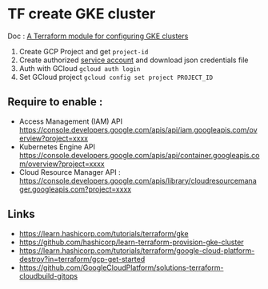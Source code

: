 # TF create GKE cluster

Doc : [A Terraform module for configuring GKE clusters](https://registry.terraform.io/modules/terraform-google-modules/kubernetes-engine/google/latest)

1. Create GCP Project and get `project-id`
2. Create authorized [service account](https://console.cloud.google.com/apis/credentials/serviceaccountkey) and download json credentials file
3. Auth with GCloud `gcloud auth login`
4. Set GCloud project `gcloud config set project PROJECT_ID`

## Require to enable : 

- Access Management (IAM) API https://console.developers.google.com/apis/api/iam.googleapis.com/overview?project=xxxx
- Kubernetes Engine API https://console.developers.google.com/apis/api/container.googleapis.com/overview?project=xxxx
- Cloud Resource Manager API : https://console.developers.google.com/apis/library/cloudresourcemanager.googleapis.com?project=xxxx


## Links

* https://learn.hashicorp.com/tutorials/terraform/gke
* https://github.com/hashicorp/learn-terraform-provision-gke-cluster
* https://learn.hashicorp.com/tutorials/terraform/google-cloud-platform-destroy?in=terraform/gcp-get-started
* https://github.com/GoogleCloudPlatform/solutions-terraform-cloudbuild-gitops